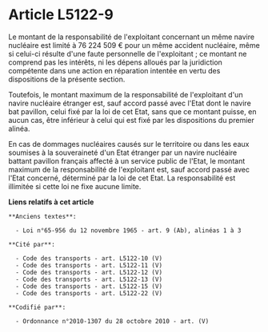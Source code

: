 # Article L5122-9

Le montant de la responsabilité de l'exploitant concernant un même navire nucléaire est limité à 76 224 509 € pour un même
accident nucléaire, même si celui-ci résulte d'une faute personnelle de l'exploitant ; ce montant ne comprend pas les
intérêts, ni les dépens alloués par la juridiction compétente dans une action en réparation intentée en vertu des
dispositions de la présente section.

Toutefois, le montant maximum de la responsabilité de l'exploitant d'un navire nucléaire étranger est, sauf accord passé avec
l'Etat dont le navire bat pavillon, celui fixé par la loi de cet Etat, sans que ce montant puisse, en aucun cas, être
inférieur à celui qui est fixé par les dispositions du premier alinéa.

En cas de dommages nucléaires causés sur le territoire ou dans les eaux soumises à la souveraineté d'un Etat étranger par un
navire nucléaire battant pavillon français affecté à un service public de l'Etat, le montant maximum de la responsabilité de
l'exploitant est, sauf accord passé avec l'Etat concerné, déterminé par la loi de cet Etat. La responsabilité est illimitée
si cette loi ne fixe aucune limite.

**Liens relatifs à cet article**

	**Anciens textes**:

	  - Loi n°65-956 du 12 novembre 1965 - art. 9 (Ab), alinéas 1 à 3

	**Cité par**:

	  - Code des transports - art. L5122-10 (V)
	  - Code des transports - art. L5122-11 (V)
	  - Code des transports - art. L5122-12 (V)
	  - Code des transports - art. L5122-13 (V)
	  - Code des transports - art. L5122-15 (V)
	  - Code des transports - art. L5122-22 (V)

	**Codifié par**:

	  - Ordonnance n°2010-1307 du 28 octobre 2010 - art. (V)
